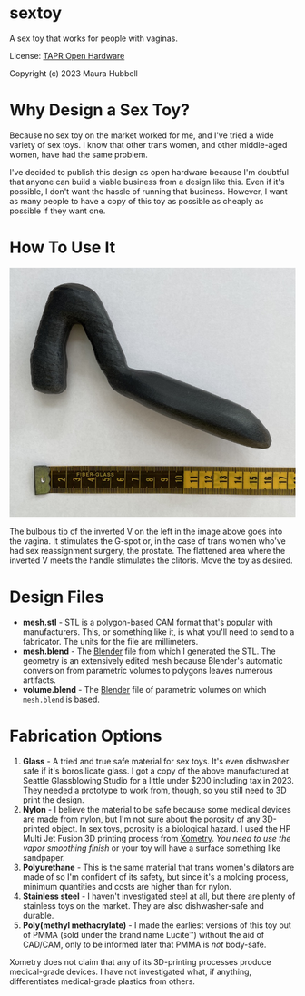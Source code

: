 # sextoy
A sex toy that works for people with vaginas.

License: [TAPR Open Hardware](./LICENSE.txt)

Copyright (c) 2023 Maura Hubbell

# Why Design a Sex Toy?

Because no sex toy on the market worked for me, and I've tried a wide variety of sex toys. I know that other trans women, and other middle-aged women, have had the same problem.

I've decided to publish this design as open hardware because I'm doubtful that anyone can build a viable business from a design like this. Even if it's possible, I don't want the hassle of running that business. However, I want as many people to have a copy of this toy as possible as cheaply as possible if they want one.

# How To Use It

![the sex toy](./ToyScaleDown.JPG)

The bulbous tip of the inverted V on the left in the image above goes into the vagina. It stimulates the G-spot or, in the case of trans women who've had sex reassignment surgery, the prostate. The flattened area where the inverted V meets the handle stimulates the clitoris. Move the toy as desired.

# Design Files

* **mesh.stl** - STL is a polygon-based CAM format that's popular with manufacturers. This, or something like it, is what you'll need to send to a fabricator. The units for the file are millimeters.
* **mesh.blend** - The [Blender](https://www.blender.org) file from which I generated the STL. The geometry is an extensively edited mesh because Blender's automatic conversion from parametric volumes to polygons leaves numerous artifacts.
* **volume.blend** - The [Blender](https://www.blender.org) file of parametric volumes on which `mesh.blend` is based.

# Fabrication Options

1. **Glass** - A tried and true safe material for sex toys. It's even dishwasher safe if it's borosilicate glass. I got a copy of the above manufactured at Seattle Glassblowing Studio for a little under $200 including tax in 2023. They needed a prototype to work from, though, so you still need to 3D print the design.
1. **Nylon** - I believe the material to be safe because some medical devices are made from nylon, but I'm not sure about the porosity of any 3D-printed object. In sex toys, porosity is a biological hazard. I used the HP Multi Jet Fusion 3D printing process from [Xometry](https://xometry.com). *You need to use the vapor smoothing finish* or your toy will have a surface something like sandpaper.
1. **Polyurethane** - This is the same material that trans women's dilators are made of so I'm confident of its safety, but since it's a molding process, minimum quantities and costs are higher than for nylon.
1. **Stainless steel** - I haven't investigated steel at all, but there are plenty of stainless toys on the market. They are also dishwasher-safe and durable.
1. **Poly(methyl methacrylate)** - I made the earliest versions of this toy out of PMMA (sold under the brand name Lucite&trade;) without the aid of CAD/CAM, only to be informed later that PMMA is *not* body-safe.

Xometry does not claim that any of its 3D-printing processes produce medical-grade devices. I have not investigated what, if anything, differentiates medical-grade plastics from others.
